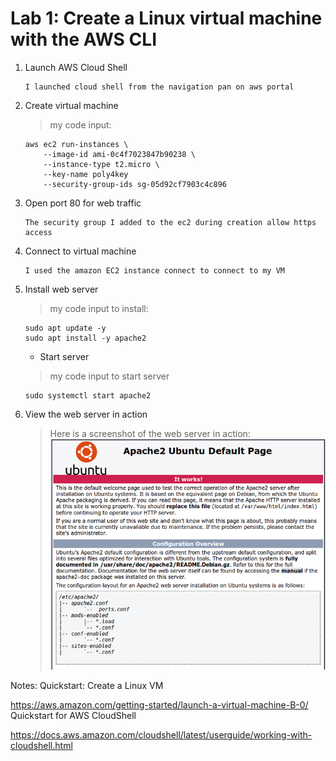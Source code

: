 # Lab 1: Create a Linux virtual machine with the AWS CLI


1. Launch AWS Cloud Shell

    ```
    I launched cloud shell from the navigation pan on aws portal
    ```

2. Create virtual machine

    > my code input:
    ```
    aws ec2 run-instances \
        --image-id ami-0c4f7023847b90238 \
        --instance-type t2.micro \
        --key-name poly4key
        --security-group-ids sg-05d92cf7903c4c896
    ```
3. Open port 80 for web traffic
    ```
    The security group I added to the ec2 during creation allow https access
    ```
4. Connect to virtual machine
    ```
    I used the amazon EC2 instance connect to connect to my VM
    ```
5. Install web server   
    >my code input to install:
    ```
    sudo apt update -y
    sudo apt install -y apache2
    ```
    * Start server

    >my code input to start server
    ```
    sudo systemctl start apache2
    ```
6. View the web server in action
    > Here is a screenshot of the web server in action:
    ![apache web server](images/apache.png)


Notes:
Quickstart: Create a Linux VM

https://aws.amazon.com/getting-started/launch-a-virtual-machine-B-0/
Quickstart for AWS CloudShell

https://docs.aws.amazon.com/cloudshell/latest/userguide/working-with-cloudshell.html